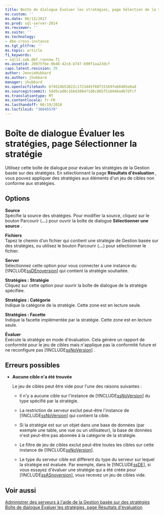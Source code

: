 ```yaml
---
title: Boîte de dialogue Évaluer les stratégies, page Sélection de la stratégie | Microsoft Docs
ms.custom: ''
ms.date: 06/13/2017
ms.prod: sql-server-2014
ms.reviewer: ''
ms.suite: ''
ms.technology:
- dbe-cross-instance
ms.tgt_pltfrm: ''
ms.topic: article
f1_keywords:
- sql12.swb.dmf.runnow.f1
ms.assetid: 20075fbe-0b48-42c8-b747-690f1aa23dcf
caps.latest.revision: 35
author: JennieHubbard
ms.author: jhubbard
manager: jhubbard
ms.openlocfilehash: 674524b53822c1723d45f60715169fe68405e0a8
ms.sourcegitcommit: 5dd5cad0c1bbd308471d6c885f516948ad67dfcf
ms.translationtype: MT
ms.contentlocale: fr-FR
ms.lasthandoff: 06/19/2018
ms.locfileid: "36045570"
---
```

# <a name="evaluate-policies-dialog-box-policy-selection-page"></a>Boîte de dialogue Évaluer les stratégies, page Sélectionner la stratégie
  Utilisez cette boîte de dialogue pour évaluer les stratégies de la Gestion basée sur des stratégies. En sélectionnant la page **Résultats d'évaluation** , vous pouvez appliquer des stratégies aux éléments d'un jeu de cibles non conforme aux stratégies.  
  
## <a name="options"></a>Options  
 **Source**  
 Spécifie la source des stratégies. Pour modifier la source, cliquez sur le bouton Parcourir (**...**) pour ouvrir la boîte de dialogue **Sélectionner une source** .  
  
 **Fichiers**  
 Tapez le chemin d’un fichier qui contient une stratégie de Gestion basée sur des stratégies, ou utilisez le bouton Parcourir (**...**) pour sélectionner le fichier.  
  
 **Server**  
 Sélectionnez cette option pour vous connecter à une instance du [!INCLUDE[ssDEnoversion](../../includes/ssdenoversion-md.md)] qui contient la stratégie souhaitée.  
  
 **Stratégies : Stratégie**  
 Cliquez sur cette option pour ouvrir la boîte de dialogue de la stratégie spécifiée.  
  
 **Stratégies : Catégorie**  
 Indique la catégorie de la stratégie. Cette zone est en lecture seule.  
  
 **Stratégies : Facette**  
 Indique la facette implémentée par la stratégie. Cette zone est en lecture seule.  
  
 **Évaluer**  
 Exécute la stratégie en mode d'évaluation. Cela génère un rapport de conformité pour le jeu de cibles mais n'applique pas la conformité future et ne reconfigure pas [!INCLUDE[ssNoVersion](../../includes/ssnoversion-md.md)] .  
  
## <a name="possible-errors"></a>Erreurs possibles  
  
-   **Aucune cible n'a été trouvée**  
  
     Le jeu de cibles peut être vide pour l'une des raisons suivantes :  
  
    -   Il n'y a aucune cible sur l'instance de [!INCLUDE[ssNoVersion](../../includes/ssnoversion-md.md)] du type spécifié par la stratégie.  
  
    -   La restriction de serveur exclut peut-être l'instance de [!INCLUDE[ssNoVersion](../../includes/ssnoversion-md.md)] qui contient la cible.  
  
    -   Si la stratégie est sur un objet dans une base de données (par exemple une table, une vue ou un utilisateur), la base de données n'est peut-être pas abonnée à la catégorie de la stratégie.  
  
    -   Le filtre de jeu de cibles exclut peut-être toutes les cibles sur cette instance de [!INCLUDE[ssNoVersion](../../includes/ssnoversion-md.md)].  
  
    -   Le type du serveur cible est différent du type du serveur sur lequel la stratégie est évaluée. Par exemple, dans le [!INCLUDE[ssDE](../../includes/ssde-md.md)], si vous essayez d'évaluer une stratégie qui a été créée pour [!INCLUDE[ssASnoversion](../../includes/ssasnoversion-md.md)], vous recevez un jeu de cibles vide.  
  
## <a name="see-also"></a>Voir aussi  
 [Administrer des serveurs à l'aide de la Gestion basée sur des stratégies](administer-servers-by-using-policy-based-management.md)   
 [Boîte de dialogue Évaluer les stratégies, page Résultats d'évaluation](evaluate-policies-dialog-box-evaluation-results-page.md)  
  
  